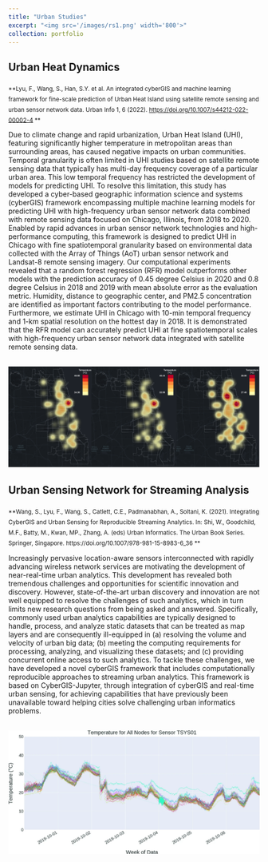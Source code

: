 ```yaml
---
title: "Urban Studies"
excerpt: "<img src='/images/rs1.png' width='800'>"
collection: portfolio
---
```


<h2>Urban Heat Dynamics</h2>

<sub> **Lyu, F., Wang, S., Han, S.Y. et al. An integrated cyberGIS and machine learning framework for fine-scale prediction of Urban Heat Island using satellite remote sensing and urban sensor network data. Urban Info 1, 6 (2022). https://doi.org/10.1007/s44212-022-00002-4 ** </sub>

Due to climate change and rapid urbanization, Urban Heat Island (UHI), featuring significantly higher temperature in metropolitan areas than surrounding areas, has caused negative impacts on urban communities. Temporal granularity is often limited in UHI studies based on satellite remote sensing data that typically has multi-day frequency coverage of a particular urban area. This low temporal frequency has restricted the development of models for predicting UHI. To resolve this limitation, this study has developed a cyber-based geographic information science and systems (cyberGIS) framework encompassing multiple machine learning models for predicting UHI with high-frequency urban sensor network data combined with remote sensing data focused on Chicago, Illinois, from 2018 to 2020. Enabled by rapid advances in urban sensor network technologies and high-performance computing, this framework is designed to predict UHI in Chicago with fine spatiotemporal granularity based on environmental data collected with the Array of Things (AoT) urban sensor network and Landsat-8 remote sensing imagery. Our computational experiments revealed that a random forest regression (RFR) model outperforms other models with the prediction accuracy of 0.45 degree Celsius in 2020 and 0.8 degree Celsius in 2018 and 2019 with mean absolute error as the evaluation metric. Humidity, distance to geographic center, and PM2.5 concentration are identified as important factors contributing to the model performance. Furthermore, we estimate UHI in Chicago with 10-min temporal frequency and 1-km spatial resolution on the hottest day in 2018. It is demonstrated that the RFR model can accurately predict UHI at fine spatiotemporal scales with high-frequency urban sensor network data integrated with satellite remote sensing data.

<br/><img src='/images/rs1-1.png' width='800'>

<h2>Urban Sensing Network for Streaming Analysis</h2>
<sub> **Wang, S., Lyu, F., Wang, S., Catlett, C.E., Padmanabhan, A., Soltani, K. (2021). Integrating CyberGIS and Urban Sensing for Reproducible Streaming Analytics. In: Shi, W., Goodchild, M.F., Batty, M., Kwan, MP., Zhang, A. (eds) Urban Informatics. The Urban Book Series. Springer, Singapore. https://doi.org/10.1007/978-981-15-8983-6_36 ** </sub>


Increasingly pervasive location-aware sensors interconnected with rapidly advancing wireless network services are motivating the development of near-real-time urban analytics. This development has revealed both tremendous challenges and opportunities for scientific innovation and discovery. However, state-of-the-art urban discovery and innovation are not well equipped to resolve the challenges of such analytics, which in turn limits new research questions from being asked and answered. Specifically, commonly used urban analytics capabilities are typically designed to handle, process, and analyze static datasets that can be treated as map layers and are consequently ill-equipped in (a) resolving the volume and velocity of urban big data; (b) meeting the computing requirements for processing, analyzing, and visualizing these datasets; and (c) providing concurrent online access to such analytics. To tackle these challenges, we have developed a novel cyberGIS framework that includes computationally reproducible approaches to streaming urban analytics. This framework is based on CyberGIS-Jupyter, through integration of cyberGIS and real-time urban sensing, for achieving capabilities that have previously been unavailable toward helping cities solve challenging urban informatics problems.

<br/><img src='/images/rs1-2.png' width='800'>



